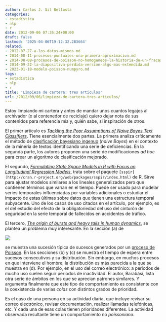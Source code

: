 ```yaml
---
author: Carlos J. Gil Bellosta
categories:
- estadística
- nlp
- r
date: 2012-09-06 07:36:24+00:00
draft: false
lastmod: '2025-04-06T19:12:32.283664'
related:
- 2012-07-27-a-los-datos-mismos.md
- 2014-08-11-procesos-puntuales-una-primera-aproximacion.md
- 2014-08-08-procesos-de-poisson-no-homogeneos-la-historia-de-un-fracaso.md
- 2014-09-22-la-diapositiva-perdida-version-algo-mas-extendida.md
- 2023-01-18-modelo-poisson-numpyro.md
tags:
- estadística
- nlp
- r
title: 'Limpieza de cartera: tres artículos'
url: /2012/09/06/limpieza-de-cartera-tres-articulos/
---
```


Estoy limpiando mi cartera y antes de mandar unos cuantos legajos al archivador (o al contenedor de reciclaje) quiero dejar nota de sus contenidos para referencia mía y, quién sabe, si inspiración de otros.

El primer artículo es [_Tackling the Poor Assumptions of Naive Bayes Text Classifiers_](http://www.stanford.edu/class/cs276/handouts/rennie.icml03.pdf). Tiene esencialmente dos partes. La primera analiza críticamente el método de [clasificación bayesiano ingenuo](http://es.wikipedia.org/wiki/Clasificador_bayesiano_ingenuo) (_naive Bayes_) en el contexto de la minería de textos identificando una serie de deficiencias. En la segunda parte, los autores proponen una serie de modificaciones _ad hoc_ para crear un algoritmo de clasificación mejorado.

El segundo, [_Formulating State Space Models in R with Focus on Longitudinal Regression Models_](http://ideas.repec.org/a/jss/jstsof/16i01.html), trata sobre el paquete `[sspir](http://cran.r-project.org/web/packages/sspir/index.html)` de R. Sirve para ajustar modelos similares a los lineales generalizados pero que contienen términos que varían en el tiempo. Puede ser usado para modelar series temporales influenciadas por variables adicionales o estudiar el impacto de estas últimas sobre datos que tienen una estructura temporal subyacente. Uno de los casos de uso citados en el artículo, por ejemplo, es el del estudio del efecto de la obligatoriedad del uso del cinturón de seguridad en la serie  temporal de fallecidos en accidentes de tráfico.

El tercero, _[The origin of bursts and heavy tails in human dynamics](http://arxiv.org/abs/cond-mat/0505371 )_, se plantea un problema muy interesante. En la sección (a) de

[![](/wp-uploads/2012/09/human_dynamics.png#center)
](/wp-uploads/2012/09/human_dynamics.png#center)

se muestra una sucesión típica de sucesos generados por un [proceso de Poisson](http://es.wikipedia.org/wiki/Proceso_de_Poisson). En las secciones (b) y (c) se muestra el tiempo de espera entre sucesos consecutivos y su distribución. Sin embargo, en muchos procesos en que interviene el hombre, la distribución es más parecida a la que se muestra en (d). Por ejemplo, en el uso del correo electrónico: a periodos de mucho uso suelen seguir periodos de inactividad. El autor, Barabási, lista otra serie de ámbitos en los que se aprecian patrones similares. Y argumenta finalmente que este tipo de comportamiento es consistente con la coexistencia de varias _colas_ con distintos grados de prioridad.

Es el caso de una persona en su actividad diaria, que incluye revisar su correo electrónico, revisar documentación, realizar llamadas telefónicas, etc. Y cada una de esas colas tienen prioridades diferentes. La actividad observada resultante tiene un comportamiento no _poissoniano_.